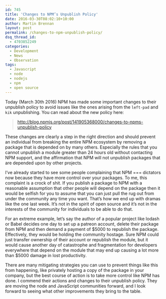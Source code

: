 ```yaml
---
id: 745
title: 'Changes to NPM’s Unpublish Policy'
date: 2016-03-30T08:02:10+10:00
author: Martin Brennan
layout: post
permalink: /changes-to-npm-unpublish-policy/
dsq_thread_id:
  - 4703852249
categories:
  - Development
  - News
  - Observation
tags:
  - Javascript
  - node
  - nodejs
  - npm
  - open source
---
```


Today (March 30th 2016) NPM has made some important changes to their unpublish policy to avoid issues like the ones arising from the `left-pad` and `kik` unpublishing. You can read about the new policy here:

> <http://blog.npmjs.org/post/141905368000/changes-to-npms-unpublish-policy>

These changes are clearly a step in the right direction and should prevent an individual from breaking the entire NPM ecosystem by removing a package that is depended on by many others. <!--more-->Especially the rules that you cannot unpublish a module greater than 24 hours old without contacting NPM support, and the affirmation that NPM will not unpublish packages that are depended upon by other projects.

I’ve already started to see some people complaining that NPM === dictators now because they have more control over your packages. To me, this complaint is a crock of shit. If you publish a package to NPM with a reasonable assumption that other people will depend on the package then it would be selfish for you to assume that you can just pull the rug out from under the community any time you want. That’s how we end up with dramas like the one last week. It’s not in the spirit of open source and it’s not in the interests of the community for individuals to be able to do that.

For an extreme example, let’s say the author of a popular project like lodash or Babel decides one day to set up a patreon account, delete their package from NPM and then demand a payment of $5000 to republish the package. Effectively, they would be holding the community hostage. Sure NPM could just transfer ownership of their account or republish the module, but it would cause another day of catastrophe and fragmentation for developers everywhere that depend on the module that may end up causing a lot more than $5000 damage in lost productivity.

There are many mitigating strategies you can use to prevent things like this from happening, like privately hosting a copy of the package in your company, but the best course of action is to take more control like NPM has done. I commend their actions and changes to their unpublish policy. They are moving the node and JavaScript communities forward, and I look forward to seeing what other improvements they bring to the table.
